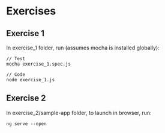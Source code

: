 # Exercises

## Exercise 1
In exercise_1 folder, run (assumes mocha is installed globally):
```
// Test
mocha exercise_1.spec.js

// Code
node exercise_1.js
```

## Exercise 2
In exercise_2/sample-app folder, to launch in browser, run:
```
ng serve --open
```
